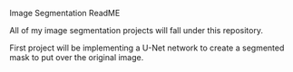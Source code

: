 Image Segmentation ReadME

All of my image segmentation projects will fall under this repository. 

First project will be implementing a U-Net network to create a segmented mask to put over the original image. 